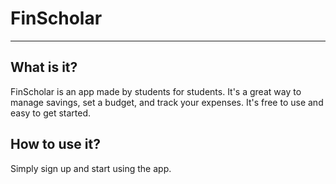 # FinScholar

___

## What is it?

FinScholar is an app made by students for students. 
It's a great way to manage savings, set a budget, and track your expenses.
It's free to use and easy to get started.

## How to use it?

Simply sign up and start using the app.
